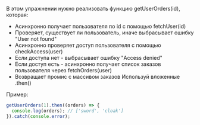В этом упражнении нужно реализовать функцию getUserOrders(id), которая:

- Асинхронно получает пользователя по id с помощью fetchUser(id)
- Проверяет, существует ли пользователь, иначе выбрасывает ошибку "User not found"
- Асинхронно проверяет доступ пользователя с помощью checkAccess(user)
- Если доступа нет - выбрасывает ошибку "Access denied"
- Если доступ есть - асинхронно получает список заказов пользователя через fetchOrders(user)
- Возвращает промис с массивом заказов
Используй вложенные .then()

Пример:

```js
getUserOrders(1).then((orders) => {
  console.log(orders); // ['sword', 'cloak']
}).catch(console.error);
```
